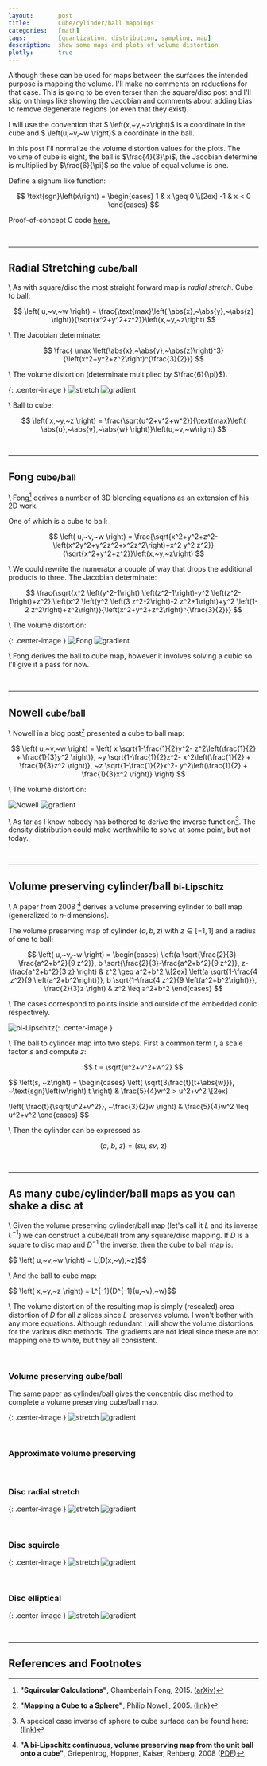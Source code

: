 ```yaml
---
layout:       post
title:        Cube/cylinder/ball mappings
categories:   [math]
tags:         [quantization, distribution, sampling, map]
description:  show some maps and plots of volume distortion
plotly:       true
---
```


Although these can be used for maps between the surfaces the intended purpose is mapping the volume. I'll make no comments on reductions for that case.  This is going to be even terser than the square/disc post and I'll skip on things like showing the Jacobian and comments about adding bias to remove degenerate regions (or even that they exist).

I will use the convention that $ \left(x,~y,~z\right)$ is a coordinate in the cube and $ \left(u,~v,~w \right)$ a coordinate in the ball.

In this post I'll normalize the volume distortion values for the plots. The volume of cube is eight, the ball is $\frac{4}{3}\pi$, the Jacobian determine is multiplied by $\frac{6}{\pi}$ so the value of equal volume is one.

Define a signum like function:

$$
\text{sgn}\left(x\right) =
\begin{cases}
1  & x \geq 0 \\[2ex]
-1 & x < 0
\end{cases}
$$


Proof-of-concept C code [here.](http://github.com/Marc-B-Reynolds/Stand-alone-junk/blob/master/src/Posts/ballcube.c)

<br>

------

Radial Stretching <small>cube/ball</small>
------

\\
As with square/disc the most straight forward map is *radial stretch*. Cube to ball:

$$ \left( u,~v,~w \right) = \frac{\text{max}\left( \abs{x},~\abs{y},~\abs{z} \right)}{\sqrt{x^2+y^2+z^2}}\left(x,~y,~z\right) $$

\\
The Jacobian determinate:

$$
\frac{ \max \left(\abs{x},~\abs{y},~\abs{z}\right)^3}{\left(x^2+y^2+z^2\right)^{\frac{3}{2}}}
$$

\\
The volume distortion (determinate multiplied by $\frac{6}{\pi}$):


{: .center-image }
![stretch]({{site.base}}/assets/figures/cubeball/rstretch.png 'Stretch volume distortion') ![gradient]({{site.base}}/assets/figures/cubeball/gradient.png 'gradient')


\\
Ball to cube:

$$ \left( x,~y,~z \right) = \frac{\sqrt{u^2+v^2+w^2}}{\text{max}\left( \abs{u},~\abs{v},~\abs{w} \right)}\left(u,~v,~w\right) $$

<br>

------

Fong <small>cube/ball</small>
------

\\
Fong[^fong2016] derives a number of 3D blending equations as an extension of his 2D work.

One of which is a cube to ball:

$$ 
\left( u,~v,~w \right) = \frac{\sqrt{x^2+y^2+z^2-\left(x^2y^2+y^2z^2+x^2z^2\right)+x^2 y^2 z^2}}{\sqrt{x^2+y^2+z^2}}\left(x,~y,~z\right) 
$$

\\
We could rewrite the numerator a couple of way that drops the additional products to three.  The Jacobian determinate:

$$
\frac{\sqrt{x^2 \left(y^2-1\right) \left(z^2-1\right)-y^2 \left(z^2-1\right)+z^2}
   \left(x^2 \left(y^2 \left(3 z^2-2\right)-2 z^2+1\right)+y^2 \left(1-2
   z^2\right)+z^2\right)}{\left(x^2+y^2+z^2\right)^{\frac{3}{2}}}
$$

\\
The volume distortion:

{: .center-image }
![Fong]({{site.base}}/assets/figures/cubeball/fong.png 'Fong volume distortion') ![gradient]({{site.base}}/assets/figures/cubeball/gradient.png 'gradient')

\\
Fong derives the ball to cube map, however it involves solving a cubic so I'll give it a pass for now.


<br>

------

Nowell <small>cube/ball</small>
------

\\
Nowell in a blog post[^nowell] presented a cube to ball map:

$$ \left( u,~v,~w \right) = \left(
 x \sqrt{1-\frac{1}{2}y^2- z^2\left(\frac{1}{2} + \frac{1}{3}y^2 \right)},
~y \sqrt{1-\frac{1}{2}z^2- x^2\left(\frac{1}{2} + \frac{1}{3}z^2 \right)},
~z \sqrt{1-\frac{1}{2}x^2- y^2\left(\frac{1}{2} + \frac{1}{3}x^2 \right)}
\right) $$

\\
The volume distortion:

![Nowell]({{site.base}}/assets/figures/cubeball/nowell.png 'Nowell volume distortion') ![gradient]({{site.base}}/assets/figures/cubeball/gradient.png 'gradient')

\\
As far as I know nobody has bothered to derive the inverse function[^bcnowell]. The density distribution could make worthwhile to solve at some point, but not today.

<br>

------

Volume preserving cylinder/ball <small>bi-Lipschitz</small>
------

\\
A paper from 2008 [^lipschitz] derives a volume preserving cylinder to ball map (generalized to $n$-dimensions).

The volume preserving map of cylinder $\left(a,b,z\right)$ with $z \in \left[-1,1\right]$ and a radius of one to ball:

$$
\left( u,~v,~w \right) =
\begin{cases}
\left(a \sqrt{\frac{2}{3}-\frac{a^2+b^2}{9 z^2}},
      b \sqrt{\frac{2}{3}-\frac{a^2+b^2}{9 z^2}},
	  z-\frac{a^2+b^2}{3 z} \right) & z^2 \geq a^2+b^2  \\[2ex]
\left(a \sqrt{1-\frac{4 z^2}{9 \left(a^2+b^2\right)}},
      b \sqrt{1-\frac{4 z^2}{9 \left(a^2+b^2\right)}}, \frac{2}{3}z \right)  & z^2 \leq a^2+b^2
\end{cases}
$$

\\
The cases correspond to points inside and outside of the embedded conic respectively.

![bi-Lipschitz]({{site.base}}/assets/figures/cubeball/bilipschitz.jpg 'bi-Libschitz regions'){: .center-image }

\\
The ball to cylinder map into two steps.  First a common term $t$, a scale factor $s$ and compute $z$:

$$
t = \sqrt{u^2+v^2+w^2}
$$

$$
\left(s, ~z\right) =
\begin{cases}
\left( \sqrt{3\frac{t}{t+\abs{w}}},
      ~\text{sgn}\left(w\right) t   \right)    & \frac{5}{4}w^2 > u^2+v^2 \\[2ex]

\left( \frac{t}{\sqrt{u^2+v^2}}, 
      ~\frac{3}{2}w \right) & \frac{5}{4}w^2 \leq u^2+v^2
\end{cases}
$$

\\
Then the cylinder can be expressed as:

$$
\left(a, ~b, ~z\right) = \left(su,~sv,~z \right)
$$

<br>

------

As many cube/cylinder/ball maps as you can shake a disc at
------

\\
Given the volume preserving cylinder/ball map (let's call it $L$ and its inverse $L^{-1}$) we can construct a cube/ball from any square/disc mapping.  If $D$ is a square to disc map and $D^{-1}$ the inverse, then the cube to ball map is:

$$ \left( u,~v,~w \right) = L(D(x,~y),~z)\$$

\\
And the ball to cube map:

$$ \left( x,~y,~z \right) = L^{-1}(D^{-1}(u,~v),~w)\$$

\\
The volume distortion of the resulting map is simply (rescaled) area distortion of $D$ for all $z$ slices since $L$ preserves volume.  I won't bother with any more equations.  Although redundant I will show the volume distortions for the various disc methods.  The gradients are not ideal since these are not mapping one to white, but they all consistent.

<br>

### Volume preserving cube/ball

The same paper as cylinder/ball gives the concentric disc method to complete a volume preserving cube/ball map.

{: .center-image }
![stretch]({{site.base}}/assets/figures/cubeball/ev.png 'Volume preserving') ![gradient]({{site.base}}/assets/figures/cubeball/cyl_gradient.png 'gradient')

<br>

### Approximate volume preserving

<br>

### Disc radial stretch

{: .center-image }
![stretch]({{site.base}}/assets/figures/cubeball/cstretch.png 'Stretch volume distortion') ![gradient]({{site.base}}/assets/figures/cubeball/cyl_gradient.png 'gradient')

<br>

### Disc squircle

{: .center-image }
![stretch]({{site.base}}/assets/figures/cubeball/squirical.png 'Squircle volume distortion') ![gradient]({{site.base}}/assets/figures/cubeball/cyl_gradient.png 'gradient')

<br>

### Disc elliptical

{: .center-image }
![stretch]({{site.base}}/assets/figures/cubeball/celliptical.png 'Elliptical volume distortion') ![gradient]({{site.base}}/assets/figures/cubeball/cyl_gradient.png 'gradient')

<br>

------

References and Footnotes
------

[^toycode]:  Toy scalar *C* implementation ([link](http://))

[^fong2016]:  **"Squircular Calculations"**, Chamberlain Fong, 2015. ([arXiv](https://arxiv.org/abs/XXXX))

[^lambers]:   **"Mappings between Sphere, Disc, and Square"**, Martin Lambers, 2016. ([jcgt](https://jcgt.org/published/0005/02/01/))

[^lipschitz]: **"A bi-Lipschitz continuous, volume preserving map from the unit ball onto a cube"**, Griepentrog, Hoppner, Kaiser, Rehberg, 2008 ([PDF](http://siba-ese.unisalento.it/index.php/notemat/article/viewFile/643/488))

[^nowell]:  **"Mapping a Cube to a Sphere"**, Philip Nowell, 2005. ([link](http://mathproofs.blogspot.fr/2005/07/mapping-cube-to-sphere.html))

[^bcnowell]:  A specical case inverse of sphere to cube surface can be found here: ([link](http://stackoverflow.com/questions/2656899/mapping-a-sphere-to-a-cube))

<script>

</script>
